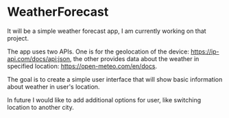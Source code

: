 # WeatherForecast

It will be a simple weather forecast app, I am currently working on that project.

The app uses two APIs.
One is for the geolocation of the device: https://ip-api.com/docs/api:json,
the other provides data about the weather in specified location: https://open-meteo.com/en/docs.

The goal is to create a simple user interface that will show basic information about weather in user's location.

In future I would like to add additional options for user, like switching location to another city.
